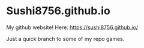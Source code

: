 # Sushi8756.github.io
My github website!
Here: https://sushi8756.github.io/

Just a quick branch to some of my repo games.
